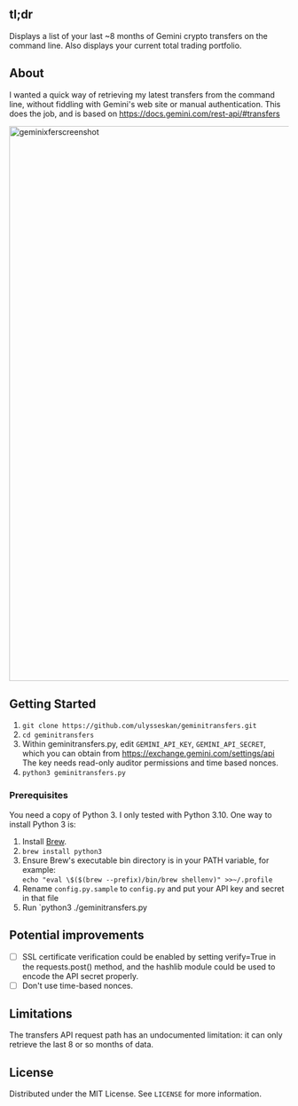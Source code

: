 ## tl;dr
Displays a list of your last ~8 months of Gemini crypto transfers on the command line.
Also displays your current total trading portfolio.

## About
I wanted a quick way of retrieving my latest transfers from the command line, without fiddling with
Gemini's web site or manual authentication.  This does the job, and is based on https://docs.gemini.com/rest-api/#transfers

<img width="1001" alt="geminixferscreenshot" src="https://user-images.githubusercontent.com/71786368/233816054-c308c3fc-ddde-4bfc-86be-183e252f183b.png">

## Getting Started

1. ```git clone https://github.com/ulysseskan/geminitransfers.git```
2. ```cd geminitransfers```
3. Within geminitransfers.py, edit `GEMINI_API_KEY`, `GEMINI_API_SECRET`, which you can obtain from
   https://exchange.gemini.com/settings/api The key needs read-only auditor permissions and time based nonces.
4. ```python3 geminitransfers.py```

### Prerequisites

You need a copy of Python 3.  I only tested with Python 3.10.  One way to install Python 3 is:

1. Install [Brew](https://brew.sh).
2. ```brew install python3```
3. Ensure Brew's executable bin directory is in your PATH variable, for example:<br>
```echo "eval \$($(brew --prefix)/bin/brew shellenv)" >>~/.profile```
4. Rename `config.py.sample` to `config.py` and put your API key and secret in that file
5. Run `python3 ./geminitransfers.py

## Potential improvements

- [ ] SSL certificate verification could be enabled by setting verify=True in the requests.post()
method, and the hashlib module could be used to encode the API secret properly.
- [ ] Don't use time-based nonces.

## Limitations

The transfers API request path has an undocumented limitation: it can only retrieve the last 8 or so
months of data.

## License

Distributed under the MIT License. See `LICENSE` for more information.
